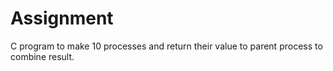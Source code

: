 # Assignment
C program to make 10 processes and return their value to parent process to combine result.
